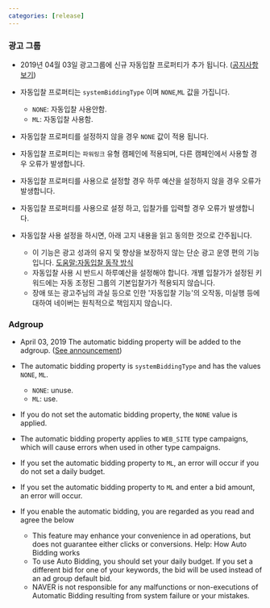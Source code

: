 ```yaml
---
categories: [release]
---
```


### 광고 그룹
* 2019년 04월 03일 광고그룹에 신규 자동입찰 프로퍼티가 추가 됩니다. ([공지사항 보기](https://saedu.naver.com/notice/view.nhn?notiSeq=3476))
* 자동입찰 프로퍼티는 `systemBiddingType` 이며 `NONE`,`ML` 값을 가집니다.
  * `NONE`: 자동입찰 사용안함.
  * `ML`: 자동입찰 사용함.
* 자동입찰 프로퍼티를 설정하지 않을 경우 `NONE` 값이 적용 됩니다.
* 자동입찰 프로퍼티는 `파워링크` 유형 캠페인에 적용되며, 다른 캠페인에서 사용할 경우 오류가 발생합니다.
* 자동입찰 프로퍼티를 사용으로 설정할 경우 하루 예산을 설정하지 않을 경우 오류가 발생합니다.
* 자동입찰 프로퍼티를 사용으로 설정 하고, 입찰가를 입력할 경우 오류가 발생합니다.

* 자동입찰 사용 설정을 하시면, 아래 고지 내용을 읽고 동의한 것으로 간주됩니다.
  * 이 기능은 광고 성과의 유지 및 향상을 보장하지 않는 단순 광고 운영 편의 기능입니다. [도움말:자동입찰 동작 방식](https://saedu.naver.com/help/faq/ncc/view.nhn?faqSeq=690)
  * 자동입찰 사용 시 반드시 하루예산을 설정해야 합니다. 개별 입찰가가 설정된 키워드에는 자동 조정된 그룹의 기본입찰가가 적용되지 않습니다.
  * 장애 또는 광고주님의 과실 등으로 인한 '자동입찰 기능'의 오작동, 미실행 등에 대하여 네이버는 원칙적으로 책임지지 않습니다.

### Adgroup
* April 03, 2019 The automatic bidding property will be added to the adgroup. ([See announcement](https://saedu.naver.com/notice/view.nhn?notiSeq=3476))
* The automatic bidding property is `systemBiddingType` and has the values `NONE`, `ML`.
  * `NONE`: unuse.
  * `ML`: use.
* If you do not set the automatic bidding property, the `NONE` value is applied.
* The automatic bidding property applies to `WEB_SITE` type campaigns, which will cause errors when used in other type campaigns.
* If you set the automatic bidding property to `ML`, an error will occur if you do not set a daily budget.
* If you set the automatic bidding property to `ML` and enter a bid amount, an error will occur.

* If you enable the automatic bidding, you are regarded as you read and agree the below
  * This feature may enhance your convenience in ad operations, but does not guarantee either clicks or conversions. Help: How Auto Bidding works
  * To use Auto Bidding, you should set your daily budget. If you set a different bid for one of your keywords, the bid will be used instead of an ad group default bid.
  * NAVER is not responsible for any malfunctions or non-executions of Automatic Bidding resulting from system failure or your mistakes.
